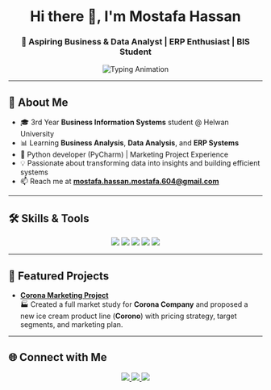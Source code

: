 <!-- Animated Header -->
<h1 align="center">Hi there 👋, I'm Mostafa Hassan</h1>
<h3 align="center">🎯 Aspiring Business & Data Analyst | ERP Enthusiast | BIS Student</h3>

<!-- Typing Animation -->
<p align="center">
  <img src="https://readme-typing-svg.herokuapp.com?size=20&duration=3000&color=00BFFF&center=true&vCenter=true&width=500&lines=Data+Analysis+Learner;ERP+Systems+Enthusiast;Business+Analysis+Explorer" alt="Typing Animation" />
</p>

---

## 🚀 About Me
- 🎓 3rd Year **Business Information Systems** student @ Helwan University  
- 📊 Learning **Business Analysis**, **Data Analysis**, and **ERP Systems**  
- 🐍 Python developer (PyCharm) | Marketing Project Experience  
- 💡 Passionate about transforming data into insights and building efficient systems  
- 📫 Reach me at **mostafa.hassan.mostafa.604@gmail.com**

---

## 🛠 Skills & Tools
<p align="center">
<!-- Programming -->
<img src="https://img.shields.io/badge/Python-3776AB?style=for-the-badge&logo=python&logoColor=white"/>
<img src="https://img.shields.io/badge/SQL-336791?style=for-the-badge&logo=postgresql&logoColor=white"/>
<!-- Data & BI -->
<img src="https://img.shields.io/badge/Data%20Analysis-FF6F00?style=for-the-badge&logo=google-analytics&logoColor=white"/>
<img src="https://img.shields.io/badge/Microsoft%20Excel-217346?style=for-the-badge&logo=microsoft-excel&logoColor=white"/>
<!-- ERP -->
<img src="https://img.shields.io/badge/Odoo-714B67?style=for-the-badge&logo=odoo&logoColor=white"/>
</p>

---

## 📂 Featured Projects
- **[Corona Marketing Project](#)**  
  🏭 Created a full market study for **Corona Company** and proposed a new ice cream product line (**Corono**) with pricing strategy, target segments, and marketing plan.

---

## 🌐 Connect with Me
<p align="center">
<a href="https://www.linkedin.com/in/mostafa-hassan-mostafa" target="_blank">
<img src="https://img.shields.io/badge/LinkedIn-0077B5?style=for-the-badge&logo=linkedin&logoColor=white"/>
</a>
<a href="mailto:mostafa.hassan.mostafa.604@gmail.com">
<img src="https://img.shields.io/badge/Email-D14836?style=for-the-badge&logo=gmail&logoColor=white"/>
</a>
<a href="https://www.canva.com/design/DAGu9Cj_-80/RvvMUME1N_nEj6kh1nH5ew/edit?utm_content=DAGu9Cj_-80&utm_campaign=designshare&utm_medium=link2&utm_source=sharebutton">
<img src="https://img.shields.io/badge/Portfolio-FF4088?style=for-the-badge&logo=google-chrome&logoColor=white"/>
</a>
</p>
